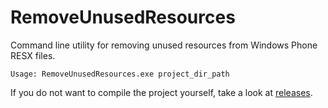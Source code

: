 # RemoveUnusedResources
Command line utility for removing unused resources from Windows Phone RESX files.

````
Usage: RemoveUnusedResources.exe project_dir_path
````

If you do not want to compile the project yourself, take a look at [releases](https://github.com/igorkulman/RemoveUnusedResources/releases).
